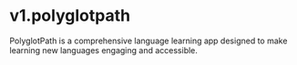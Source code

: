 # v1.polyglotpath
PolyglotPath is a comprehensive language learning app designed to make learning new languages engaging and accessible.
